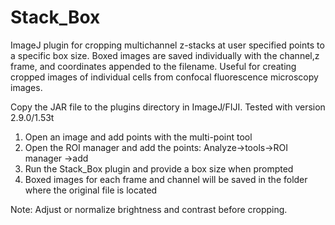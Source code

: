 # Stack_Box
ImageJ plugin for cropping multichannel z-stacks at user specified points to a specific box size. Boxed images are saved individually with the channel,z frame, and coordinates appended to the filename. Useful for creating cropped images of individual cells from confocal fluorescence microscopy images. 

Copy the JAR file to the plugins directory in ImageJ/FIJI. Tested with version 2.9.0/1.53t

1) Open an image and add points with the multi-point tool
2) Open the ROI manager and add the points: Analyze->tools->ROI manager ->add
3) Run the Stack_Box plugin and provide a box size when prompted
4) Boxed images for each frame and channel will be saved in the folder where the original file is located

Note: Adjust or normalize brightness and contrast before cropping.
